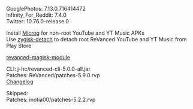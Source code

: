 GooglePhotos: 7.13.0.716414472  
Infinity_For_Reddit: 7.4.0  
Twitter: 10.76.0-release.0  

Install [Microg](https://github.com/ReVanced/GmsCore/releases) for non-root YouTube and YT Music APKs  
Use [zygisk-detach](https://github.com/j-hc/zygisk-detach) to detach root ReVanced YouTube and YT Music from Play Store  

[revanced-magisk-module](https://github.com/j-hc/revanced-magisk-module)
  
CLI: j-hc/revanced-cli-5.0.0-all.jar  
Patches: ReVanced/patches-5.9.0.rvp  
[Changelog](https://github.com/ReVanced/revanced-patches/releases/tag/v5.9.0)  

Skipped:  
Patches: inotia00/patches-5.2.2.rvp    
